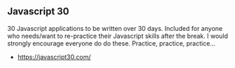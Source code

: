 ## Javascript 30

30 Javascript applications to be written over 30 days.  Included for anyone who needs/want to re-practice their Javascript skills after the break.  I would strongly encourage everyone do do these.  Practice, practice, practice...

* https://javascript30.com/
